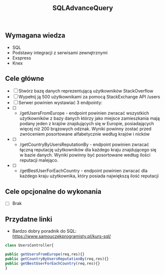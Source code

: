 <h2 align="center">SQLAdvanceQuery</h2>

<br>

## Wymagana wiedza

- SQL
- Podstawy integracji z serwisami zewnętrznymi
- Exspress
- Knex

## Cele główne
- [ ] Stwórz bazę danych reprezentującą użytkowników StackOverflow
- [ ] Wypełnij ją 500 użytkownikami za pomocą StackExchange API /users
- [ ] Serwer powinien wystawiać 3 endpointy:
- [ ] - /getUsersFromEurope - endpoint powinien zwracać wszystkich użytkowników z bazy danych którzy jako miejsce zamieszkania mają podany jeden 
      z krajów znajdujących się w Europie, posiadających więcej niż 200 brązowych odznak. Wyniki powinny zostać przed zwróceniem posortowane alfabetycznie
      według krajów i nicków
- [ ] - /getCountryByUsersReputationBy - endpoint powinien zwracać łączną reputację użytkowników dla każdego kraju znajdującego się w bazie danych. Wyniki powinny być
      posortowane według ilości reputacji malejąco.
- [ ] - /getBestUserForEachCountry - endpoint powinien zwracać dla każdego kraju użytkownika, który posiada największą ilość reputacji

## Cele opcjonalne do wykonania
* [ ] Brak
## Przydatne linki
- Bardzo dobry poradnik do SQL: https://www.samouczekprogramisty.pl/kurs-sql/ 



```typescript
class UsersController{

public getUsersFromEurope(req,res){}
public getCountryByUsersReputationBy(req,res){}
public getBestUserForEachCountry(req,res){}
}
```
